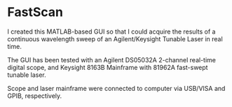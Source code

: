 # FastScan
I created this MATLAB-based GUI so that I could acquire the results of a continuous wavelength sweep of an Agilent/Keysight Tunable Laser in real time.

The GUI has been tested with an Agilent DS05032A 2-channel real-time digital scope, and Keysight 8163B Mainframe with 81962A fast-swept tunable laser.  

Scope and laser mainframe were connected to computer via USB/VISA and GPIB, respectively.  
